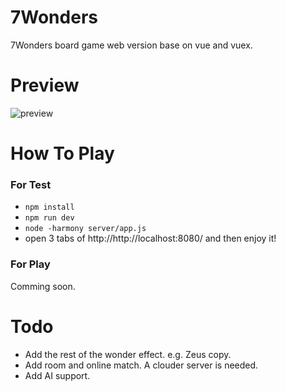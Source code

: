 # 7Wonders
7Wonders board game web version base on vue and vuex.

# Preview
![preview](https://github.com//luowenxing/7Wonders/blob/master/preview.png?raw=true)

# How To Play
### For Test
* `npm install`
* `npm run dev`
* `node -harmony server/app.js`
* open 3 tabs of http://http://localhost:8080/ and then enjoy it!

### For Play
Comming soon.

# Todo
* Add the rest of the wonder effect. e.g. Zeus copy.
* Add room and online match. A clouder server is needed.
* Add AI support.
